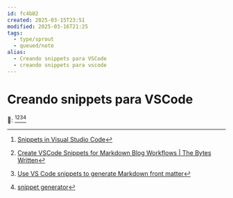 ```yaml
---
id: fc4b02
created: 2025-03-15T23:51
modified: 2025-03-16T21:25
tags: 
  - type/sprout
  - queued/note
alias:
  - Creando snippets para VSCode
  - creando snippets para vscode
---
```

# Creando snippets para VSCode

🔗: [^ref1][^ref2][^ref3][^ref4]

<!-- [Creando snippets para VSCode](../src/assets/Creando%20snippets%20para%20VSCode.svg) -->

[^ref1]: [Snippets in Visual Studio Code](https://code.visualstudio.com/docs/editor/userdefinedsnippets#_snippet-syntax)
[^ref2]: [Create VSCode Snippets for Markdown Blog Workflows | The Bytes Written](https://www.yongliangliu.com/blog/vscode-snippets/#motivation)
[^ref3]: [Use VS Code snippets to generate Markdown front matter](https://dev.to/ceceliacreates/use-vs-code-snippets-to-generate-markdown-front-matter-fpc)
[^ref4]: [snippet generator](https://snippet-generator.app/?description=New+Sprout&tabtrigger=newSprout&snippet=---%0Aid%3A+%24%7BRANDOM_HEX%7D%0Atitle%3A+%241%0Atags%3A%0A++-+type%2Fsprout%0A++-+queued%2Fnote%0Aalias%3A%0A++-+%24%7B2%7CTM_FILENAME_BASE%7D%0A---&mode=vscode)
